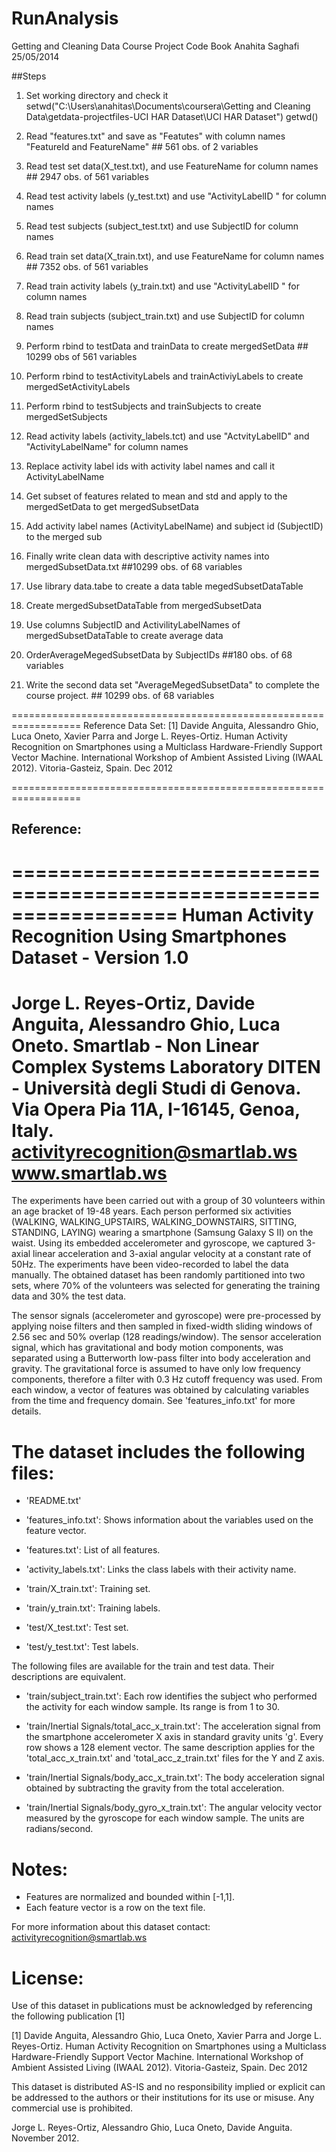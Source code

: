 RunAnalysis
===========
Getting and Cleaning Data Course Project Code Book 
Anahita Saghafi 25/05/2014

##Steps

1. Set working directory and check it
setwd("C:\\Users\\anahitas\\Documents\\coursera\\Getting and Cleaning Data\\getdata-projectfiles-UCI HAR Dataset\\UCI HAR Dataset")
getwd()

2. Read "features.txt" and save as "Featutes" with column names "FeatureId and FeatureName" ## 561 obs. of 2 variables

3. Read test set data(X_test.txt), and use FeatureName for column names ## 2947 obs. of 561 variables

4. Read test activity labels (y_test.txt) and use "ActivityLabelID " for column names

5. Read test subjects (subject_test.txt) and use SubjectID for column names
 
6. Read train set  data(X_train.txt), and use FeatureName for column names ## 7352 obs. of 561 variables
 
7. Read train activity labels (y_train.txt) and use "ActivityLabelID " for column names
 
8. Read train subjects (subject_train.txt) and use SubjectID for column names
 
9. Perform rbind to testData and trainData to create mergedSetData ## 10299 obs of 561 variables

10. Perform rbind to testActivityLabels and trainActiviyLabels to create mergedSetActivityLabels   
 
11. Perform rbind to testSubjects and trainSubjects to create mergedSetSubjects   

12. Read activity labels (activity_labels.tct) and use "ActvityLabelID" and "ActivityLabelName" for column names   
 
13. Replace activity label ids with activity label names and call it ActivityLabelName  

14. Get subset of features related to mean and std and apply to the mergedSetData to get mergedSubsetData  

15. Add activity label names (ActivityLabelName) and subject id (SubjectID) to the merged sub    

16. Finally write clean data with descriptive activity  names into mergedSubsetData.txt ##10299 obs. of 68 variables

17. Use library data.tabe to create a data table megedSubsetDataTable
 
18.  Create mergedSubsetDataTable from mergedSubsetData
 
19. Use columns SubjectID and ActivilityLabelNames of mergedSubsetDataTable to create average data
 
20. OrderAverageMegedSubsetData by SubjectIDs ##180 obs. of 68 variables

21. Write the second data set "AverageMegedSubsetData" to complete the course project. ## 10299 obs. of 68 variables


==================================================================
Reference Data Set:
[1] Davide Anguita, Alessandro Ghio, Luca Oneto, Xavier Parra and Jorge L. Reyes-Ortiz. Human Activity Recognition on Smartphones using a Multiclass Hardware-Friendly Support Vector Machine. International Workshop of Ambient Assisted Living (IWAAL 2012). Vitoria-Gasteiz, Spain. Dec 2012

==================================================================
## Reference: 

==================================================================
Human Activity Recognition Using Smartphones Dataset - Version 1.0
==================================================================
Jorge L. Reyes-Ortiz, Davide Anguita, Alessandro Ghio, Luca Oneto.
Smartlab - Non Linear Complex Systems Laboratory
DITEN - Università degli Studi di Genova.
Via Opera Pia 11A, I-16145, Genoa, Italy.
activityrecognition@smartlab.ws
www.smartlab.ws
==================================================================

The experiments have been carried out with a group of 30 volunteers within an age bracket of 19-48 years. Each person performed six activities (WALKING, WALKING_UPSTAIRS, WALKING_DOWNSTAIRS, SITTING, STANDING, LAYING) wearing a smartphone (Samsung Galaxy S II) on the waist. Using its embedded accelerometer and gyroscope, we captured 3-axial linear acceleration and 3-axial angular velocity at a constant rate of 50Hz. The experiments have been video-recorded to label the data manually. The obtained dataset has been randomly partitioned into two sets, where 70% of the volunteers was selected for generating the training data and 30% the test data. 

The sensor signals (accelerometer and gyroscope) were pre-processed by applying noise filters and then sampled in fixed-width sliding windows of 2.56 sec and 50% overlap (128 readings/window). The sensor acceleration signal, which has gravitational and body motion components, was separated using a Butterworth low-pass filter into body acceleration and gravity. The gravitational force is assumed to have only low frequency components, therefore a filter with 0.3 Hz cutoff frequency was used. From each window, a vector of features was obtained by calculating variables from the time and frequency domain. See 'features_info.txt' for more details. 



The dataset includes the following files:
=========================================

- 'README.txt'

- 'features_info.txt': Shows information about the variables used on the feature vector.

- 'features.txt': List of all features.

- 'activity_labels.txt': Links the class labels with their activity name.

- 'train/X_train.txt': Training set.

- 'train/y_train.txt': Training labels.

- 'test/X_test.txt': Test set.

- 'test/y_test.txt': Test labels.

The following files are available for the train and test data. Their descriptions are equivalent. 

- 'train/subject_train.txt': Each row identifies the subject who performed the activity for each window sample. Its range is from 1 to 30. 

- 'train/Inertial Signals/total_acc_x_train.txt': The acceleration signal from the smartphone accelerometer X axis in standard gravity units 'g'. Every row shows a 128 element vector. The same description applies for the 'total_acc_x_train.txt' and 'total_acc_z_train.txt' files for the Y and Z axis. 

- 'train/Inertial Signals/body_acc_x_train.txt': The body acceleration signal obtained by subtracting the gravity from the total acceleration. 

- 'train/Inertial Signals/body_gyro_x_train.txt': The angular velocity vector measured by the gyroscope for each window sample. The units are radians/second. 

Notes: 
======
- Features are normalized and bounded within [-1,1].
- Each feature vector is a row on the text file.

For more information about this dataset contact: activityrecognition@smartlab.ws

License:
========
Use of this dataset in publications must be acknowledged by referencing the following publication [1] 

[1] Davide Anguita, Alessandro Ghio, Luca Oneto, Xavier Parra and Jorge L. Reyes-Ortiz. Human Activity Recognition on Smartphones using a Multiclass Hardware-Friendly Support Vector Machine. International Workshop of Ambient Assisted Living (IWAAL 2012). Vitoria-Gasteiz, Spain. Dec 2012

This dataset is distributed AS-IS and no responsibility implied or explicit can be addressed to the authors or their institutions for its use or misuse. Any commercial use is prohibited.

Jorge L. Reyes-Ortiz, Alessandro Ghio, Luca Oneto, Davide Anguita. November 2012.

